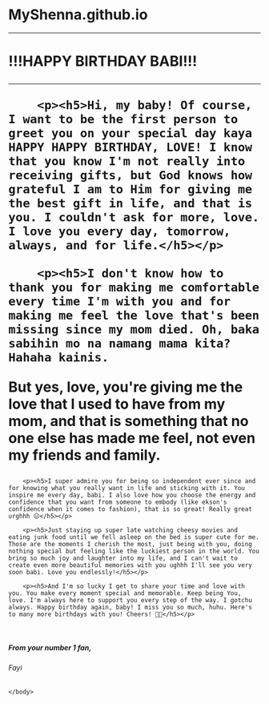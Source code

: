 # MyShenna.github.io
<html>
	<head>
		<title>To My Love</title>
	</head>
<hr/>
	<body>
		<h1>!!!HAPPY BIRTHDAY BABI!!!<h/h1>

<hr/>

		<p><h5>Hi, my baby! Of course, I want to be the first person to greet you on your special day kaya HAPPY HAPPY BIRTHDAY, LOVE! I know that you know I'm not really into receiving gifts, but God knows how grateful I am to Him for giving me the best gift in life, and that is you. I couldn't ask for more, love. I love you every day, tomorrow, always, and for life.</h5></p>

		<p><h5>I don't know how to thank you for making me comfortable every time I'm with you and for making me feel the love that's been missing since my mom died. Oh, baka sabihin mo na namang mama kita? Hahaha kainis.
But yes, love, you're giving me the love that I used to have from my mom, and that is something that no one else has made me feel, not even my friends and family.</h5></p>

		<p><h5>I super admire you for being so independent ever since and for knowing what you really want in life and sticking with it. You inspire me every day, babi. I also love how you choose the energy and confidence that you want from someone to embody (like ekson's confidence when it comes to fashion), that is so great! Really great urghhh 😖</h5></p>

		<p><h5>Just staying up super late watching cheesy movies and eating junk food until we fell asleep on the bed is super cute for me. Those are the moments I cherish the most, just being with you, doing nothing special but feeling like the luckiest person in the world. You bring so much joy and laughter into my life, and I can't wait to create even more beautiful memories with you ughhh I'll see you very soon babi. Love you endlessly!</h5></p>

		<p><h5>And I'm so lucky I get to share your time and love with you. You make every moment special and memorable. Keep being You, love. I'm always here to support you every step of the way. I gotchu always. Happy birthday again, baby! I miss you so much, huhu. Here's to many more birthdays with you! Cheers! 🥂✨</h5></p>

<p> </p>
<br/>
<p> </p>
		<p><h5>From your number 1 fan,<br/><h6>Fayi</h6> </p>



	</body>

</html>
